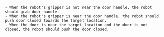 
    - When the robot's gripper is not near the door handle, the robot should grab door handle.
    - When the robot's gripper is near the door handle, the robot should push door closed towards the target location.
    - When the door is near the target location and the door is not closed, the robot should push the door closed.